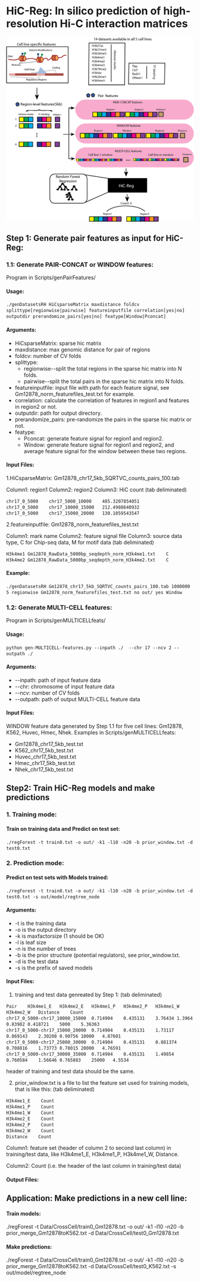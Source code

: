 # HiC-Reg: In silico prediction of high-resolution Hi-C interaction matrices
![GitHub Logo](/Images/HiC-Reg.png)


## Step 1: Generate pair features as input for HiC-Reg:
### 1.1: Generate PAIR-CONCAT or WINDOW features:
Program in Scripts/genPairFeatures/

#### Usage:
```
./genDatasetsRH HiCsparseMatrix maxdistance foldcv splittype[regionwise|pairwise] featureinputfile correlation[yes|no] outputdir prerandomize_pairs[yes|no] featype[Window|Pconcat]
```

#### Arguments:
- HiCsparseMatrix: sparse hic matrix
- maxdistance: max genomic distance for pair of regions
- foldcv: number of CV folds
- splittype: 
  - regionwise--split the total regions in the sparse hic matrix into N folds. 
  - pairwise--split the total pairs in the sparse hic matrix into N folds.
- featureinputfile: input file with path for each feature signal, see Gm12878_norm_featurefiles_test.txt for example.
- correlation: calculate the correlation of features in region1 and features in region2 or not.
- outputdir: path for output directory.
- prerandomize_pairs: pre-randomize the pairs in the sparse hic matrix or not.
- featype: 
  - Pconcat: generate feature signal for region1 and region2. 
  - Window: generate feature signal for region1 and region2, and average feature signal for the window between these two regions. 

#### Input Files:
1.HiCsparseMatrix: Gm12878_chr17_5kb_SQRTVC_counts_pairs_100.tab

Column1: region1 Column2: region2 Column3: HiC count (tab deliminated)
```
chr17_0_5000	chr17_5000_10000	485.3207854051
chr17_0_5000	chr17_10000_15000	212.4988640932
chr17_0_5000	chr17_15000_20000	130.1059543547
```
2.featureinputfile: Gm12878_norm_featurefiles_test.txt

Column1: mark name Column2: feature signal file Column3: source data type, C for Chip-seq data, M for motif data (tab deliminated)
```
H3k4me1	Gm12878_RawData_5000bp_seqdepth_norm_H3k4me1.txt	C
H3k4me2	Gm12878_RawData_5000bp_seqdepth_norm_H3k4me2.txt	C
```

#### Example: 
```
./genDatasetsRH Gm12878_chr17_5kb_SQRTVC_counts_pairs_100.tab 1000000 5 regionwise Gm12878_norm_featurefiles_test.txt no out/ yes Window
```

### 1.2: Generate MULTI-CELL features:
Program in Scripts/genMULTICELLfeats/
#### Usage:
```
python gen-MULTICELL-features.py --inpath ./  --chr 17 --ncv 2 --outpath ./
```
#### Arguments:
- --inpath: path of input feature data
- --chr: chromosome of input feature data
- --ncv: number of CV folds
- --outpath: path of output MULTI-CELL feature data

#### Input Files:
WINDOW feature data generated by Step 1.1 for five cell lines: Gm12878, K562, Huvec, Hmec, Nhek. Examples in Scripts/genMULTICELLfeats:
- Gm12878_chr17_5kb_test.txt
- K562_chr17_5kb_test.txt
- Huvec_chr17_5kb_test.txt
- Hmec_chr17_5kb_test.txt
- Nhek_chr17_5kb_test.txt



## Step2: Train HiC-Reg models and make predictions
### 1. Training mode:
#### Train on training data and Predict on test set:
```
./regForest -t train0.txt -o out/ -k1 -l10 -n20 -b prior_window.txt -d test0.txt
```
### 2. Prediction mode:
#### Predict on test sets with Models trained:
```
./regForest -t train0.txt -o out/ -k1 -l10 -n20 -b prior_window.txt -d test0.txt -s out/model/regtree_node
```
#### Arguments:
- -t is the training data
- -o is the output directory
- -k is maxfactorsize (1 should be OK)
- -l is leaf size
- -n is the number of trees
- -b is the prior structure (potential regulators), see prior_window.txt.
- -d is the test data
- -s is the prefix of saved models

#### Input Files:
1. training and test data genreated by Step 1: (tab deliminated)
```
Pair	H3k4me1_E	H3k4me2_E	H3k4me1_P	H3k4me2_P	H3k4me1_W	H3k4me2_W	Distance	Count
chr17_0_5000-chr17_10000_15000	0.714904	0.435131	3.76434	1.3964	0.83982	0.418721	5000	5.36363
chr17_0_5000-chr17_15000_20000	0.714904	0.435131	1.73117	0.869143	2.30208	0.90756	10000	4.87601
chr17_0_5000-chr17_25000_30000	0.714904	0.435131	0.881374	0.708816	1.73773	0.78015	20000	4.76591
chr17_0_5000-chr17_30000_35000	0.714904	0.435131	1.49854	0.760584	1.56646	0.765883	25000	4.5534
```
header of training and test data should be the same.

2. prior_window.txt is a file to list the feature set used for training models, that is like this: (tab deliminated)
```
H3k4me1_E    Count
H3k4me1_P    Count
H3k4me1_W    Count
H3k4me2_E    Count
H3k4me2_P    Count
H3k4me2_W    Count
Distance    Count
```
Column1: feature set (header of column 2 to second last column) in training/test data, like H3k4me1_E, H3k4me1_P, H3k4me1_W, Distance.

Column2: Count (i.e. the header of the last column in training/test data)

#### Output Files:


## Application: Make predictions in a new cell line:
#### Train models:
./regForest -t Data/CrossCell/train0_Gm12878.txt -o out/ -k1 -l10 -n20 -b prior_merge_Gm12878toK562.txt -d Data/CrossCell/test0_Gm12878.txt 

#### Make predictions:
./regForest -t Data/CrossCell/train0_Gm12878.txt -o out/ -k1 -l10 -n20 -b prior_merge_Gm12878toK562.txt -d Data/CrossCell/test0_K562.txt -s out/model/regtree_node





